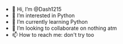 - 👋 Hi, I’m @Dash1215
- 👀 I’m interested in Python
- 🌱 I’m currently learning Python
- 💞️ I’m looking to collaborate on nothing atm
- 📫 How to reach me: don't try too 

<!---
Dash1215/Dash1215 is a ✨ special ✨ repository because its `README.md` (this file) appears on your GitHub profile.
You can click the Preview link to take a look at your changes.
--->
